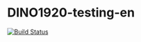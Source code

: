 # DINO1920-testing-en
 
 
[![Build Status](https://api.travis-ci.com/klaudiaprzybylska/DINO1920-testing-en.svg?branch=master)](https://travis-ci.com/klaudiaprzybylska/DINO1920-testing-en)
